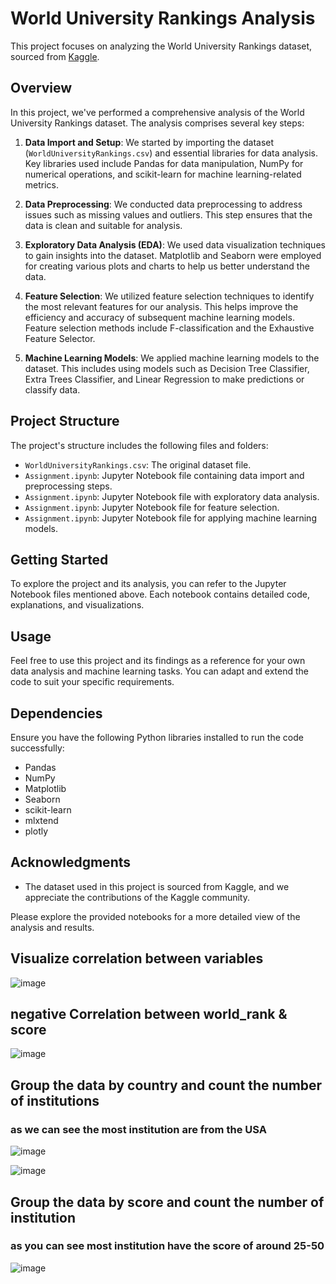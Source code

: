 # World University Rankings Analysis 

This project focuses on analyzing the World University Rankings dataset, sourced from [Kaggle](https://www.kaggle.com/datasets/mylesoneill/world-university-rankings?select=cwurData.csv).
 
## Overview

In this project, we've performed a comprehensive analysis of the World University Rankings dataset. The analysis comprises several key steps:

1. **Data Import and Setup**: We started by importing the dataset (`WorldUniversityRankings.csv`) and essential libraries for data analysis. Key libraries used include Pandas for data manipulation, NumPy for numerical operations, and scikit-learn for machine learning-related metrics.
   
2. **Data Preprocessing**: We conducted data preprocessing to address issues such as missing values and outliers. This step ensures that the data is clean and suitable for analysis.

3. **Exploratory Data Analysis (EDA)**: We used data visualization techniques to gain insights into the dataset. Matplotlib and Seaborn were employed for creating various plots and charts to help us better understand the data.

4. **Feature Selection**: We utilized feature selection techniques to identify the most relevant features for our analysis. This helps improve the efficiency and accuracy of subsequent machine learning models. Feature selection methods include F-classification and the Exhaustive Feature Selector.

5. **Machine Learning Models**: We applied machine learning models to the dataset. This includes using models such as Decision Tree Classifier, Extra Trees Classifier, and Linear Regression to make predictions or classify data.

## Project Structure

The project's structure includes the following files and folders:

- `WorldUniversityRankings.csv`: The original dataset file.
- `Assignment.ipynb`: Jupyter Notebook file containing data import and preprocessing steps. 
- `Assignment.ipynb`: Jupyter Notebook file with exploratory data analysis.
- `Assignment.ipynb`: Jupyter Notebook file for feature selection.
- `Assignment.ipynb`: Jupyter Notebook file for applying machine learning models.

## Getting Started

To explore the project and its analysis, you can refer to the Jupyter Notebook files mentioned above. Each notebook contains detailed code, explanations, and visualizations.

## Usage

Feel free to use this project and its findings as a reference for your own data analysis and machine learning tasks. You can adapt and extend the code to suit your specific requirements.

## Dependencies

Ensure you have the following Python libraries installed to run the code successfully:
- Pandas
- NumPy
- Matplotlib
- Seaborn
- scikit-learn
- mlxtend
- plotly

## Acknowledgments

- The dataset used in this project is sourced from Kaggle, and we appreciate the contributions of the Kaggle community.

Please explore the provided notebooks for a more detailed view of the analysis and results.

## Visualize correlation between variables
![image](https://github.com/marshudi/WorldUniversityRankings/assets/76883519/a9697ed3-bdd8-4d11-a303-588370092f34)

## negative Correlation between world_rank & score

![image](https://github.com/marshudi/WorldUniversityRankings/assets/76883519/cb723567-882a-4a67-b1bc-daf6f01f469d)

## Group the data by country and count the number of institutions
### as we can see the most institution are from the USA 

![image](https://github.com/marshudi/WorldUniversityRankings/assets/76883519/7432f9c8-49a9-4ec3-b04f-d50d17137c4a)

![image](https://github.com/marshudi/WorldUniversityRankings/assets/76883519/f8de641f-7230-4c4b-a5a7-e5a3d9afb9f3)


## Group the data by score and count the number of institution
### as you can see most institution have the score of around 25-50

![image](https://github.com/marshudi/WorldUniversityRankings/assets/76883519/2e41b5b8-1164-46f0-83bf-ba8b9bed0e98)


